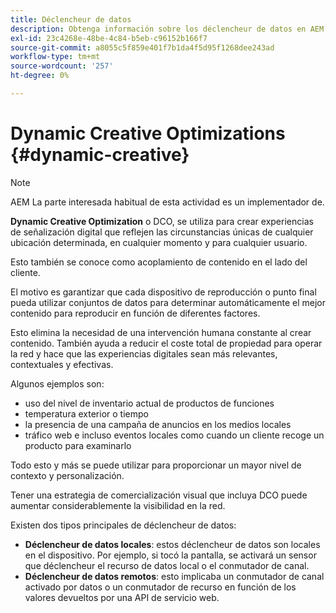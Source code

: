 ```yaml
---
title: Déclencheur de datos
description: Obtenga información sobre los déclencheur de datos en AEM Screens.
exl-id: 23c4268e-48be-4c84-b5eb-c96152b166f7
source-git-commit: a8055c5f859e401f7b1da4f5d95f1268dee243ad
workflow-type: tm+mt
source-wordcount: '257'
ht-degree: 0%

---
```


# Dynamic Creative Optimizations {#dynamic-creative}

>[!NOTE]
>
>AEM La parte interesada habitual de esta actividad es un implementador de.

**Dynamic Creative Optimization** o DCO, se utiliza para crear experiencias de señalización digital que reflejen las circunstancias únicas de cualquier ubicación determinada, en cualquier momento y para cualquier usuario.

Esto también se conoce como acoplamiento de contenido en el lado del cliente.

El motivo es garantizar que cada dispositivo de reproducción o punto final pueda utilizar conjuntos de datos para determinar automáticamente el mejor contenido para reproducir en función de diferentes factores.

Esto elimina la necesidad de una intervención humana constante al crear contenido. También ayuda a reducir el coste total de propiedad para operar la red y hace que las experiencias digitales sean más relevantes, contextuales y efectivas.

Algunos ejemplos son:

* uso del nivel de inventario actual de productos de funciones
* temperatura exterior o tiempo
* la presencia de una campaña de anuncios en los medios locales
* tráfico web e incluso eventos locales como cuando un cliente recoge un producto para examinarlo

Todo esto y más se puede utilizar para proporcionar un mayor nivel de contexto y personalización.

Tener una estrategia de comercialización visual que incluya DCO puede aumentar considerablemente la visibilidad en la red.

Existen dos tipos principales de déclencheur de datos:

* **Déclencheur de datos locales**: estos déclencheur de datos son locales en el dispositivo. Por ejemplo, si tocó la pantalla, se activará un sensor que déclencheur el recurso de datos local o el conmutador de canal.
* **Déclencheur de datos remotos**: esto implicaba un conmutador de canal activado por datos o un conmutador de recurso en función de los valores devueltos por una API de servicio web.
